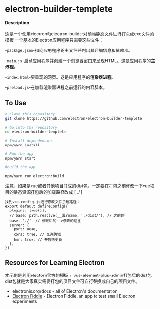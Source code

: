 # electron-builder-templete

#### Description
这是一个使用electron和electron-builder对前端静态文件进行打包成exe文件的模板
一个基本的Electron应用程序只需要这些文件：

-`package.json`-指向应用程序的主文件并列出其详细信息和依赖项。

-`main.js`-启动应用程序并创建一个浏览器窗口来呈现HTML。这是应用程序的**主进程**。

-`index.html`-要呈现的网页。这是应用程序的**渲染器进程**。

-`preload.js`-在加载渲染器进程之前运行的内容脚本。

## To Use


```bash
# Clone this repository
git clone https://github.com/electron/electron-builder-templete

# Go into the repository
cd electron-builder-templete

# Install dependencies
npm/yarn install

# Run the app
npm/yarn start

#build the app

npm/yarn run electron:build
```

注意，如果是vue或者其他项目打成的dist包，一定要在打包之前修改一下vue项目的静态资源打包后的加载路径改成 [  ./  ]

```
找到vue.config.js进行修改文件加载路径：
export default defineConfig({
  plugins: [vue()],
  // base: path.resolve(__dirname, './dist/'), // 之前的
  base: './', // 修改后的-->修改的这里
  server: {
    port: 8888,
    cors: true, // 允许跨域
    hmr: true, // 开启热更新
  },
})
```
## Resources for Learning Electron
本示例是利用electorn官方的模板 + vue-element-plus-admin打包后的dist包
dist包就是大家真实需要打包的项目文件可自行替换成自己的项目文件。
- [electronjs.org/docs](https://electronjs.org/docs) - all of Electron's documentation
- [Electron Fiddle](https://electronjs.org/fiddle) - Electron Fiddle, an app to test small Electron experiments
